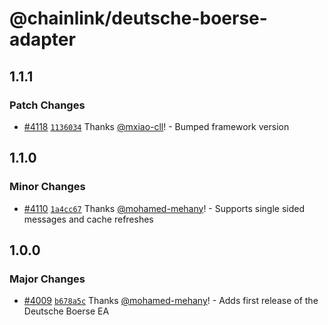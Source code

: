# @chainlink/deutsche-boerse-adapter

## 1.1.1

### Patch Changes

- [#4118](https://github.com/smartcontractkit/external-adapters-js/pull/4118) [`1136034`](https://github.com/smartcontractkit/external-adapters-js/commit/113603435a15a9f760ba1d16c4d70822dc358b75) Thanks [@mxiao-cll](https://github.com/mxiao-cll)! - Bumped framework version

## 1.1.0

### Minor Changes

- [#4110](https://github.com/smartcontractkit/external-adapters-js/pull/4110) [`1a4cc67`](https://github.com/smartcontractkit/external-adapters-js/commit/1a4cc674476f2dcb6ab5d0a5f076aaaa0e267568) Thanks [@mohamed-mehany](https://github.com/mohamed-mehany)! - Supports single sided messages and cache refreshes

## 1.0.0

### Major Changes

- [#4009](https://github.com/smartcontractkit/external-adapters-js/pull/4009) [`b678a5c`](https://github.com/smartcontractkit/external-adapters-js/commit/b678a5c72340d7ffba6aa6bf5f3bba167dd77d86) Thanks [@mohamed-mehany](https://github.com/mohamed-mehany)! - Adds first release of the Deutsche Boerse EA
